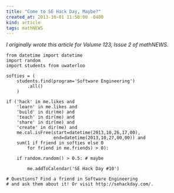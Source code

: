 ```yaml
---
title: "Come to SE Hack Day, Maybe?"
created_at: 2013-10-01 11:50:00 -0400
kind: article
tags: mathNEWS
---
```


_I originally wrote this article for Volume 123, Issue 2 of mathNEWS._

    from datetime import datetime
    import random
    import students from uwaterloo
    
    softies = (
        students.find(program='Software Engineering')
            .all()
        )
    
    if ('hack' in me.likes and
        'learn' in me.likes and
        'build' in dir(me) and
        'teach' in dir(me) and
        'share' in dir(me) and
        'create' in dir(me) and
        me.cal.isFree(start=datetime(2013,10,26,17,00),
                      end=datetime(2013,10,27,00,00)) and
        sum(1 if friend in softies else 0
            for friend in me.friends) > 0):
    
        if random.random() > 0.5: # maybe
    
            me.addToCalendar('SE Hack Day #10')
    
    # Questions? Find a friend in Software Engineering
    # and ask them about it! Or visit http://sehackday.com/.

